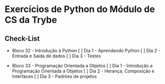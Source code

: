 # Exercícios de Python do Módulo de CS da Trybe

## Check-List
- Bloco 32 - Introdução à Python
  [ ] Dia 1 - Aprendendo Python
  [ ] Dia 2 - Entrada e Saída de dados
  [ ] Dia 3 - Testes

- Bloco 33 - Programação Orientada a Objetos
  [ ] Dia 1 - Introdução a Programação Orientada a Objetos
  [ ] Dia 2 - Herança, Composição e Interfaces
  [ ] Dia 3 - Padrões de projetos
